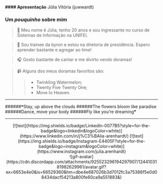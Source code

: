
**#### Apresentação** Júlia Vitória (juwwardt)

### Um *pouquinho* sobre mim
> 💭 Meu nome é Júlia, tenho 20 anos e sou ingressante no curso de Sistemas de Informação na UNIFEI.

> 📝 Sou trainee da byron e estou na diretoria de presidência. Espero aprender bastante e agregar ao time!

> 🎧 Gosto bastante de cantar e me divirto vendo doramas!

> 📹 Alguns dos meus doramas favoritos são:
> > - Twinkling Watermelon;
> > - Twenty Five Twenty One;
> > - Move to Heaven.
___
######❝Stay, up above the clouds
######The flowers bloom like paradise
######Dance, move your body
######Fly like you’re dreaming❞
___

<div align="center">
[![text](https://img.shields.io/badge/LinkedIn-0077B5?style=for-the-badge&logo=linkedin&logoColor=white)](https://www.linkedin.com/in/j%C3%BAlia-arenhardt/)
[![text](https://img.shields.io/badge/Instagram-E4405F?style=for-the-badge&logo=instagram&logoColor=white)](https://www.instagram.com/julia.arenhardt)
</div>

<div align="center">
![gif-avatar](https://cdn.discordapp.com/attachments/925523296194297907/1244103181982629961/avatar.gif?ex=6653e4e0&is=66529360&hm=dbe4e687026b3d7012fc3a75386f5e0d08434dacf54213a800fe60ca9a551883&)
</div>